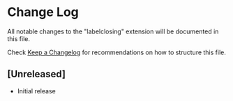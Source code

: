 # Change Log
All notable changes to the "labelclosing" extension will be documented in this file.

Check [Keep a Changelog](http://keepachangelog.com/) for recommendations on how to structure this file.

## [Unreleased]
- Initial release